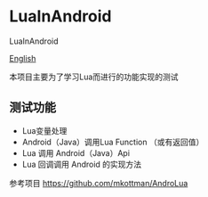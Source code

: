 # LuaInAndroid

LuaInAndroid

[English](https://github.com/flyfei/LuaInAndroid/blob/master/README_EN.md)

本项目主要为了学习Lua而进行的功能实现的测试

## 测试功能

* Lua变量处理
* Android（Java）调用Lua Function （或有返回值）
* Lua 调用 Android（Java）Api
* Lua 回调调用 Android 的实现方法


参考项目 https://github.com/mkottman/AndroLua
